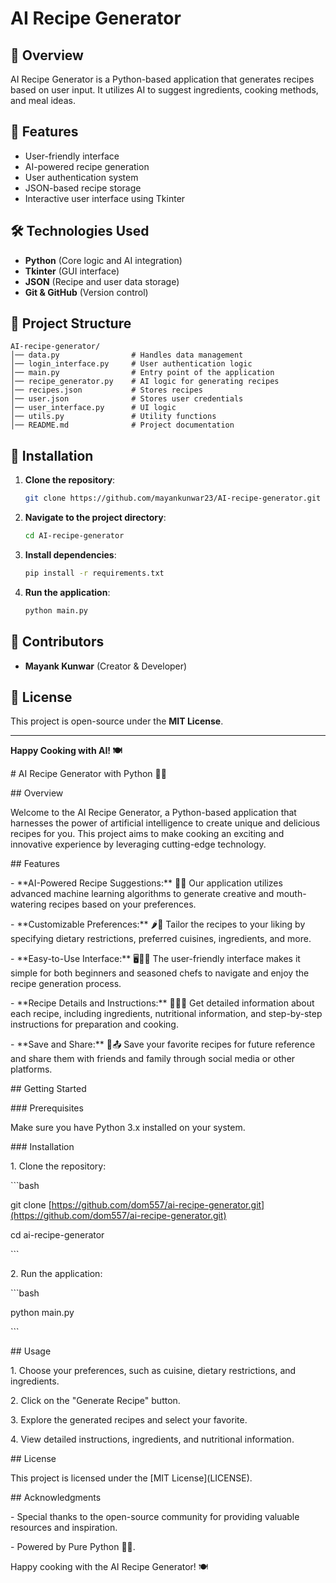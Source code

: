 # AI Recipe Generator

## 📌 Overview

AI Recipe Generator is a Python-based application that generates recipes based on user input. It utilizes AI to suggest ingredients, cooking methods, and meal ideas.

## 🚀 Features

- User-friendly interface
- AI-powered recipe generation
- User authentication system
- JSON-based recipe storage
- Interactive user interface using Tkinter

## 🛠️ Technologies Used

- **Python** (Core logic and AI integration)
- **Tkinter** (GUI interface)
- **JSON** (Recipe and user data storage)
- **Git & GitHub** (Version control)

## 📂 Project Structure

```
AI-recipe-generator/
│── data.py                # Handles data management
│── login_interface.py     # User authentication logic
│── main.py                # Entry point of the application
│── recipe_generator.py    # AI logic for generating recipes
│── recipes.json           # Stores recipes
│── user.json              # Stores user credentials
│── user_interface.py      # UI logic
│── utils.py               # Utility functions
│── README.md              # Project documentation
```

## 🔧 Installation

1. **Clone the repository**:
   ```bash
   git clone https://github.com/mayankunwar23/AI-recipe-generator.git
   ```
2. **Navigate to the project directory**:
   ```bash
   cd AI-recipe-generator
   ```
3. **Install dependencies**:
   ```bash
   pip install -r requirements.txt
   ```
4. **Run the application**:
   ```bash
   python main.py
   ```

## 👥 Contributors

- **Mayank Kunwar** (Creator & Developer)

## 📝 License

This project is open-source under the **MIT License**.

---

**Happy Cooking with AI! 🍽️**

\# AI Recipe Generator with Python 🍳🤖



\## Overview



Welcome to the AI Recipe Generator, a Python-based application that harnesses the power of artificial intelligence to create unique and delicious recipes for you. This project aims to make cooking an exciting and innovative experience by leveraging cutting-edge technology.



\## Features



\- \*\*AI-Powered Recipe Suggestions:\*\* 🧠✨ Our application utilizes advanced machine learning algorithms to generate creative and mouth-watering recipes based on your preferences.

\- \*\*Customizable Preferences:\*\* 🌶️🥗 Tailor the recipes to your liking by specifying dietary restrictions, preferred cuisines, ingredients, and more.

\- \*\*Easy-to-Use Interface:\*\* 🖥️👩‍🍳 The user-friendly interface makes it simple for both beginners and seasoned chefs to navigate and enjoy the recipe generation process.

\- \*\*Recipe Details and Instructions:\*\* 📜👨‍🍳 Get detailed information about each recipe, including ingredients, nutritional information, and step-by-step instructions for preparation and cooking.

\- \*\*Save and Share:\*\* 💾📤 Save your favorite recipes for future reference and share them with friends and family through social media or other platforms.



\## Getting Started



\### Prerequisites



Make sure you have Python 3.x installed on your system.



\### Installation



1\. Clone the repository:



&#x20;  \`\`\`bash

&#x20;  git clone [https://github.com/dom557/ai-recipe-generator.git](https://github.com/dom557/ai-recipe-generator.git)

&#x20;  cd ai-recipe-generator

&#x20;  \`\`\`

2\. Run the application:



&#x20;  \`\`\`bash

&#x20;  python main.py

&#x20;  \`\`\`



\## Usage



1\. Choose your preferences, such as cuisine, dietary restrictions, and ingredients.

2\. Click on the "Generate Recipe" button.

3\. Explore the generated recipes and select your favorite.

4\. View detailed instructions, ingredients, and nutritional information.



\## License



This project is licensed under the [MIT License]\(LICENSE).



\## Acknowledgments



\- Special thanks to the open-source community for providing valuable resources and inspiration.

\- Powered by Pure Python 🐍✨.



Happy cooking with the AI Recipe Generator! 🍽️



